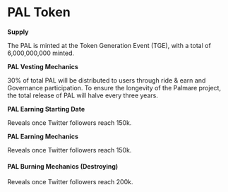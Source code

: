 # PAL Token

**Supply**

The PAL is minted at the Token Generation Event (TGE), with a total of 6,000,000,000 minted.&#x20;



**PAL Vesting Mechanics**

30% of total PAL will be distributed to users through ride & earn and Governance participation. To ensure the longevity of the Palmare project, the total release of PAL will halve every three years.



**PAL Earning Starting Date**

Reveals once Twitter followers reach 150k.



**PAL Earning Mechanics**&#x20;

Reveals once Twitter followers reach 150k.

#### PAL Burning Mechanics (Destroying)

Reveals once Twitter followers reach 200k.
